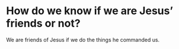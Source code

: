 # How do we know if we are Jesus’ friends or not?

We are friends of Jesus if we do the things he commanded us.
